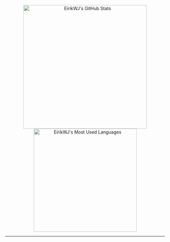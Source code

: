 <!--## Hi there 👋

**EirikWJ/EirikWJ** is a ✨ _special_ ✨ repository because its `README.md` (this file) appears on your GitHub profile.

Here are some ideas to get you started:

- 🔭 I’m currently working on ...
- 🌱 I’m currently learning ...
- 👯 I’m looking to collaborate on ...
- 🤔 I’m looking for help with ...
- 💬 Ask me about ...
- 📫 How to reach me: ...
- 😄 Pronouns: ...
- ⚡ Fun fact: ...
-->
<br>

<div align=center>
  <img width=390 src="https://github-readme-stats.vercel.app/api?username=EirikWJ&theme=transparent&count_private=true&show_icons=true&rank_icon=github&locale=en" alt="EirikWJ's GitHub Stats" />
  <!--<img width=390 src="https://github-readme-streak-stats.herokuapp.com/?user=EirikWJ&theme=transparent&count_private=true&border_radius=10&locale=en" alt="EirikWJ's" />-->
</div>
<div align=center>
  <img width=325 src="https://github-readme-stats.vercel.app/api/top-langs?username=EirikWJ&theme=transparent&layout=donut&hide=css&langs_count=8&border_radius=10&show_icons=true&locale=en" alt="EirikWJ's Most Used Languages" />
</div>

<hr>
<!--
## 🛠️ Languages and Tools
<p align="center">
<img src="https://cdn.jsdelivr.net/gh/devicons/devicon/icons/vscode/vscode-original.svg" alt="vscode" width="45" height="45"/>
<img src="https://cdn.jsdelivr.net/gh/devicons/devicon@latest/icons/intellij/intellij-original.svg" width="45" height="45"/>
<img src="https://cdn.jsdelivr.net/gh/devicons/devicon@latest/icons/androidstudio/androidstudio-original.svg" width="45" height="45"/>
<!--
<img src="https://cdn.jsdelivr.net/gh/devicons/devicon@latest/icons/postman/postman-original.svg" width="45" height="45"/>
<img src="https://cdn.jsdelivr.net/gh/devicons/devicon@latest/icons/putty/putty-original.svg" width="45" height="45"/>
<img src="https://cdn.jsdelivr.net/gh/devicons/devicon@latest/icons/linux/linux-original.svg" width="45" height="45"/>
<img src="https://cdn.jsdelivr.net/gh/devicons/devicon@latest/icons/git/git-original.svg" width="45" height="45"/>
<img src="https://cdn.jsdelivr.net/gh/devicons/devicon@latest/icons/docker/docker-original.svg" width="45" height="45"/>
<img src="https://cdn.jsdelivr.net/gh/devicons/devicon@latest/icons/json/json-original.svg" width="45" height="45"/>
<!--
<img src="https://cdn.jsdelivr.net/gh/devicons/devicon/icons/bash/bash-original.svg" alt="bash" width="45" height="45"/>
<img src="https://cdn.jsdelivr.net/gh/devicons/devicon@latest/icons/java/java-original.svg" width="45" height="45"/>
<img src="https://cdn.jsdelivr.net/gh/devicons/devicon@latest/icons/html5/html5-original.svg" width="45" height="45"/>
<img src="https://cdn.jsdelivr.net/gh/devicons/devicon@latest/icons/css3/css3-original.svg" width="45" height="45"/>
<img src="https://cdn.jsdelivr.net/gh/devicons/devicon@latest/icons/javascript/javascript-original.svg" width="45" height="45"/>
<img src="https://cdn.jsdelivr.net/gh/devicons/devicon@latest/icons/cplusplus/cplusplus-original.svg" width="45" height="45"/>
<img src="https://cdn.jsdelivr.net/gh/devicons/devicon@latest/icons/python/python-original.svg" width="45" height="45"/>
<img src="https://cdn.jsdelivr.net/gh/devicons/devicon@latest/icons/sqlite/sqlite-original-wordmark.svg" width="45" height="45"/>
<img src="https://cdn.jsdelivr.net/gh/devicons/devicon@latest/icons/mysql/mysql-original-wordmark.svg" width="45" height="45"/>
-->

                  
</p>
          
